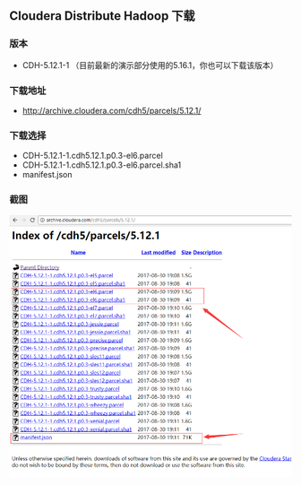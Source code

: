 ## Cloudera Distribute Hadoop 下载

### 版本
- CDH-5.12.1-1 （目前最新的演示部分使用的5.16.1，你也可以下载该版本）

### 下载地址 
- http://archive.cloudera.com/cdh5/parcels/5.12.1/


### 下载选择
- CDH-5.12.1-1.cdh5.12.1.p0.3-el6.parcel
- CDH-5.12.1-1.cdh5.12.1.p0.3-el6.parcel.sha1
- manifest.json

### 截图
![CDH下载截图](./CDH_download.png)
